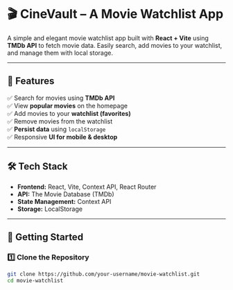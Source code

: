 # 🎬 CineVault – A Movie Watchlist App

A simple and elegant movie watchlist app built with **React + Vite** using **TMDb API** to fetch movie data. Easily search, add movies to your watchlist, and manage them with local storage.

---

## 📌 Features
✅ Search for movies using **TMDb API**  
✅ View **popular movies** on the homepage  
✅ Add movies to your **watchlist (favorites)**  
✅ Remove movies from the watchlist  
✅ **Persist data** using `localStorage`  
✅ Responsive **UI for mobile & desktop**  

---

## 🛠️ Tech Stack
- **Frontend:** React, Vite, Context API, React Router  
- **API:** The Movie Database (TMDb)  
- **State Management:** Context API  
- **Storage:** LocalStorage  

---

## 🚀 Getting Started
### 1️⃣ Clone the Repository
```sh
git clone https://github.com/your-username/movie-watchlist.git
cd movie-watchlist
